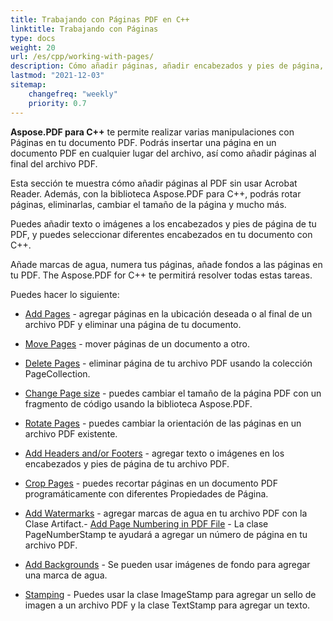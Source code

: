 ```yaml
---
title: Trabajando con Páginas PDF en C++
linktitle: Trabajando con Páginas
type: docs
weight: 20
url: /es/cpp/working-with-pages/
description: Cómo añadir páginas, añadir encabezados y pies de página, añadir marcas de agua lo puedes saber en esta sección. Aspose.PDF para C++ te explica todos los detalles sobre este tema.
lastmod: "2021-12-03"
sitemap:
    changefreq: "weekly"
    priority: 0.7
---
```


**Aspose.PDF para C++** te permite realizar varias manipulaciones con Páginas en tu documento PDF.
Podrás insertar una página en un documento PDF en cualquier lugar del archivo, así como añadir páginas al final del archivo PDF.

Esta sección te muestra cómo añadir páginas al PDF sin usar Acrobat Reader.
Además, con la biblioteca Aspose.PDF para C++, podrás rotar páginas, eliminarlas, cambiar el tamaño de la página y mucho más.

Puedes añadir texto o imágenes a los encabezados y pies de página de tu PDF, y puedes seleccionar diferentes encabezados en tu documento con C++.

Añade marcas de agua, numera tus páginas, añade fondos a las páginas en tu PDF. The Aspose.PDF for C++ te permitirá resolver todas estas tareas.

Puedes hacer lo siguiente:

- [Add Pages](/pdf/es/cpp/add-pages/) - agregar páginas en la ubicación deseada o al final de un archivo PDF y eliminar una página de tu documento.
- [Move Pages](/pdf/es/cpp/move-pages/) - mover páginas de un documento a otro.
- [Delete Pages](/pdf/es/cpp/delete-pages/) - eliminar página de tu archivo PDF usando la colección PageCollection.
- [Change Page size](/pdf/es/cpp/change-page-size) - puedes cambiar el tamaño de la página PDF con un fragmento de código usando la biblioteca Aspose.PDF.
- [Rotate Pages](/pdf/es/cpp/rotate-pages/) - puedes cambiar la orientación de las páginas en un archivo PDF existente.
- [Add Headers and/or Footers](/pdf/es/cpp/add-headers-and-footers-of-pdf-file/) - agregar texto o imágenes en los encabezados y pies de página de tu archivo PDF.
- [Crop Pages](/pdf/es/cpp/crop-pages/) - puedes recortar páginas en un documento PDF programáticamente con diferentes Propiedades de Página.

- [Add Watermarks](/pdf/es/cpp/add-watermarks/) - agregar marcas de agua en tu archivo PDF con la Clase Artifact.- [Add Page Numbering in PDF File](/pdf/es/cpp/add-page-number/) - La clase PageNumberStamp te ayudará a agregar un número de página en tu archivo PDF.
- [Add Backgrounds](/pdf/es/cpp/add-backgrounds/) - Se pueden usar imágenes de fondo para agregar una marca de agua.
- [Stamping](/pdf/es/cpp/stamping/) - Puedes usar la clase ImageStamp para agregar un sello de imagen a un archivo PDF y la clase TextStamp para agregar un texto.